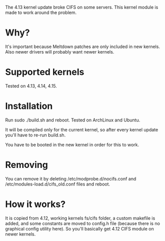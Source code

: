 The 4.13 kernel update broke CIFS on some servers. This kernel module is made to work around the problem.

Why?
====

It's important because Meltdown patches are only included in new kernels. Also newer drivers will probably want newer kernels.

Supported kernels
=================

Tested on 4.13, 4.14, 4.15.

Installation
============

Run sudo ./build.sh and reboot. Tested on ArchLinux and Ubuntu.

It will be compiled only for the current kernel, so after every kernel update you'll have to re-run build.sh.

You have to be booted in the new kernel in order for this to work.

Removing
========

You can remove it by deleting /etc/modprobe.d/nocifs.conf and  /etc/modules-load.d/cifs_old.conf files and reboot.

How it works?
=============

It is copied from 4.12, working kernels fs/cifs folder, a custom makefile is added, and some constants are moved to config.h file (because there is no graphical config utility here).
So you'll basically get 4.12 CIFS module on newer kernels.
